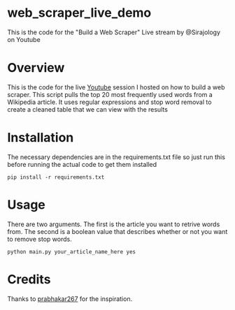 # web_scraper_live_demo

This is the code for the "Build a Web Scraper" Live stream by @Sirajology on Youtube

# Overview

This is the code for the live [Youtube](https://youtu.be/A0Ac_dKNmH0) session I hosted on how to build a web scraper. 
This script pulls the top 20 most frequently used words from a Wikipedia article. 
It uses regular expressions and stop word removal to create a cleaned table that we can view with the results

# Installation

The necessary dependencies are in the requirements.txt file so just run this before running the actual code to get them installed

``
pip install -r requirements.txt
``

# Usage

There are two arguments. 
The first is the article you want to retrive words from. 
The second is a boolean value that describes whether or not you want to remove stop words. 

``
python main.py your_article_name_here yes
``

# Credits

Thanks to [prabhakar267](https://github.com/prabhakar267) for the inspiration.
